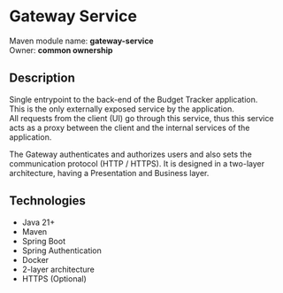 # Gateway Service

Maven module name: __gateway-service__\
Owner: __common ownership__

## Description

Single entrypoint to the back-end of the Budget Tracker application.\
This is the only externally exposed service by the application.\
All requests from the client (UI) go through this service, thus this service acts as a proxy between the client and the
internal services of the application.

The Gateway authenticates and authorizes users and also sets the communication protocol (HTTP / HTTPS).
It is designed in a two-layer architecture, having a Presentation and Business layer.

## Technologies

- Java 21+
- Maven
- Spring Boot
- Spring Authentication
- Docker
- 2-layer architecture
- HTTPS (Optional)
